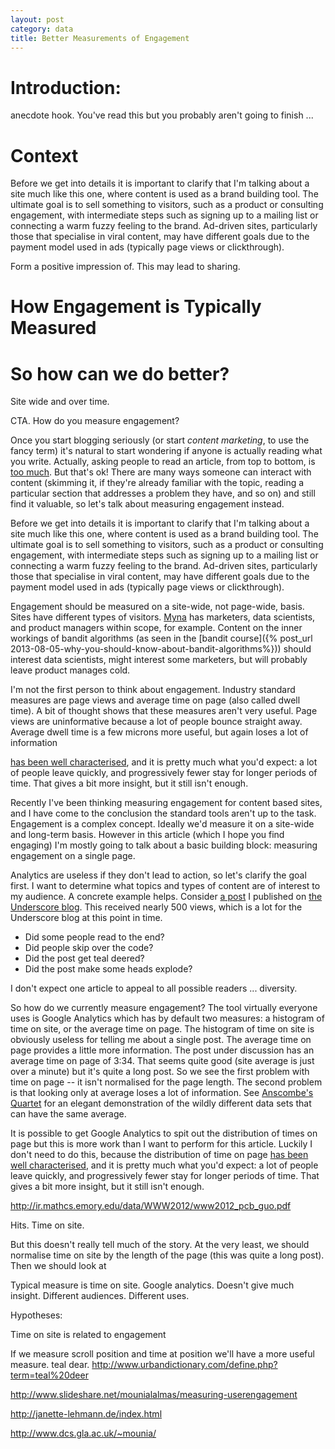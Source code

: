 ```yaml
---
layout: post
category: data
title: Better Measurements of Engagement
---
```


# Introduction:
anecdote hook. You've read this but you probably aren't going to finish ...

# Context

Before we get into details it is important to clarify that I'm talking about a site much like this one, where content is used as a brand building tool. The ultimate goal is to sell something to visitors, such as a product or consulting engagement, with intermediate steps such as signing up to a mailing list or connecting a warm fuzzy feeling to the brand. Ad-driven sites, particularly those that specialise in viral content, may have different goals due to the payment model used in ads (typically page views or clickthrough).

Form a positive impression of. This may lead to sharing.

# How Engagement is Typically Measured

# So how can we do better?

Site wide and over time.

CTA. How do you measure engagement?


Once you start blogging seriously (or start *content marketing*, to use the fancy term) it's natural to start wondering if anyone is actually reading what you write. Actually, asking people to read an article, from top to bottom, is [too much](www.slate.com/articles/technology/technology/2013/06/how_people_read_online_why_you_won_t_finish_this_article.html). But that's ok! There are many ways someone can interact with content (skimming it, if they're already familiar with the topic, reading a particular section that addresses a problem they have, and so on) and still find it valuable, so let's talk about measuring engagement instead.

Before we get into details it is important to clarify that I'm talking about a site much like this one, where content is used as a brand building tool. The ultimate goal is to sell something to visitors, such as a product or consulting engagement, with intermediate steps such as signing up to a mailing list or connecting a warm fuzzy feeling to the brand. Ad-driven sites, particularly those that specialise in viral content, may have different goals due to the payment model used in ads (typically page views or clickthrough).

Engagement should be measured on a site-wide, not page-wide, basis. Sites have different types of visitors. [Myna](http://mynaweb.com/) has marketers, data scientists, and product managers within scope, for example. Content on the inner workings of bandit algorithms (as seen in the [bandit course]({% post_url 2013-08-05-why-you-should-know-about-bandit-algorithms%})) should interest data scientists, might interest some marketers, but will probably leave product manages cold.

I'm not the first person to think about engagement. Industry standard measures are page views and average time on page (also called dwell time). A bit of thought shows that these measures aren't very useful. Page views are uninformative because a lot of people bounce straight away. Average dwell time is a few microns more useful, but again loses a lot of information

[has been well characterised](http://research.microsoft.com/apps/pubs/default.aspx?id=137655), and it is pretty much what you'd expect: a lot of people leave quickly, and progressively fewer stay for longer periods of time. That gives a bit more insight, but it still isn't enough.

Recently I've been thinking measuring engagement for content based sites, and I have come to the conclusion the standard tools aren't up to the task. Engagement is a complex concept. Ideally we'd measure it on a site-wide and long-term basis.
However in this article (which I hope you find engaging) I'm mostly going to talk about a basic building block: measuring engagement on a single page.



Analytics are useless if they don't lead to action, so let's clarify the goal first. I want to determine what topics and types of content are of interest to my audience. A concrete example helps. Consider [a post](http://underscoreconsulting.com/blog/posts/2013/12/20/scalaz-monad-transformers.html) I published on [the Underscore blog](http://underscoreconsulting.com/blog/). This received nearly 500 views, which is a lot for the Underscore blog at this point in time.

- Did some people read to the end?
- Did people skip over the code?
- Did the post get teal deered?
- Did the post make some heads explode?

I don't expect one article to appeal to all possible readers ... diversity.

So how do we currently measure engagement? The tool virtually everyone uses is Google Analytics which has by default two measures: a histogram of time on site, or the average time on page. The histogram of time on site is obviously useless for telling me about a single post. The average time on page provides a little more information. The post under discussion has an average time on page of 3:34. That seems quite good (site average is just over a minute) but it's quite a long post. So we see the first problem with time on page -- it isn't normalised for the page length. The second problem is that looking only at average loses a lot of information. See [Anscombe's Quartet](http://en.wikipedia.org/wiki/Anscombe%27s_quartet) for an elegant demonstration of the wildly different data sets that can have the same average.

It is possible to get Google Analytics to spit out the distribution of times on page but this is more work than I want to perform for this article. Luckily I don't need to do this, because the distribution of time on page [has been well characterised](http://research.microsoft.com/apps/pubs/default.aspx?id=137655), and it is pretty much what you'd expect: a lot of people leave quickly, and progressively fewer stay for longer periods of time. That gives a bit more insight, but it still isn't enough.

http://ir.mathcs.emory.edu/data/WWW2012/www2012_pcb_guo.pdf


Hits. Time on site.

But this doesn't really tell much of the story. At the very least, we should normalise time on site by the length of the page (this was quite a long post). Then we should look at

Typical measure is time on site. Google analytics. Doesn't give much insight. Different audiences. Different uses.

Hypotheses:

Time on site is related to engagement

If we measure scroll position and time at position we'll have a more useful measure.
teal dear. http://www.urbandictionary.com/define.php?term=teal%20deer

http://www.slideshare.net/mounialalmas/measuring-userengagement

http://janette-lehmann.de/index.html

http://www.dcs.gla.ac.uk/~mounia/
